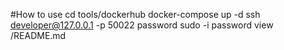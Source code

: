 #How to use
cd tools/dockerhub
docker-compose up -d
ssh developer@127.0.0.1 -p 50022
password
sudo -i
password
view /README.md

